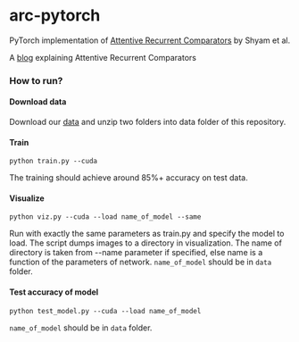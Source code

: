 # arc-pytorch
PyTorch implementation of [Attentive Recurrent Comparators](https://arxiv.org/abs/1703.00767) by Shyam et al.

A [blog](https://medium.com/@sanyamagarwal/understanding-attentive-recurrent-comparators-ea1b741da5c3) explaining Attentive Recurrent Comparators

### How to run?

#### Download data
Download our [data](graphicwg.irafm.osu.cz/storage/ft1-pca-app.zip) and unzip two folders into data folder of this repository.

#### Train
```
python train.py --cuda
```
The training should achieve around 85%+ accuracy on test data.

#### Visualize
```
python viz.py --cuda --load name_of_model --same
```
Run with exactly the same parameters as train.py and specify the model to load. The script dumps images to a directory in visualization. The name of directory is taken from --name parameter if specified, else name is a function of the parameters of network. ```name_of_model``` should be in ```data``` folder.

#### Test accuracy of model
```
python test_model.py --cuda --load name_of_model
```
```name_of_model``` should be in ```data``` folder.
